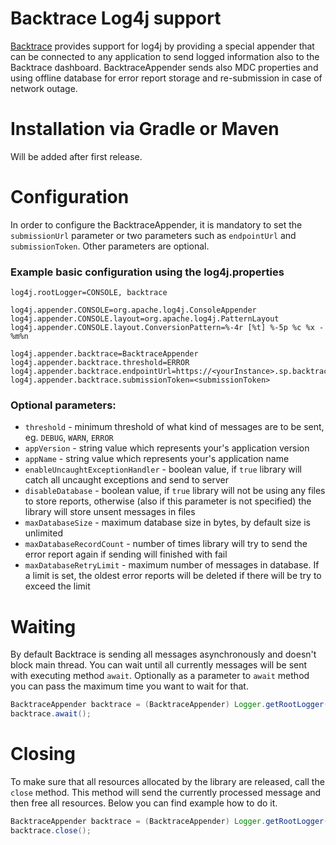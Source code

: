 # Backtrace Log4j support
[Backtrace](http://backtrace.io/) provides support for log4j by providing a special appender that can be connected to any application to send logged information also to the Backtrace dashboard. BacktraceAppender sends also MDC properties and using offline database for error report storage and re-submission in case of network outage. 

# Installation via Gradle or Maven<a name="installation"></a>
Will be added after first release.

<!--
* Gradle
```
dependencies {
    implementation 'com.github.backtrace-labs.backtrace-log4j:backtrace-log4j:1.0.0'
}
```

* Maven
```
<dependency>
  <groupId>com.github.backtrace-labs.backtrace-log4j</groupId>
  <artifactId>backtrace-log4j</artifactId>
  <version>1.0.0</version>
</dependency>
```
-->

# Configuration

In order to configure the BacktraceAppender, it is mandatory to set the `submissionUrl` parameter or two parameters such as `endpointUrl` and `submissionToken`. Other parameters are optional.

### Example basic configuration using the log4j.properties
```
log4j.rootLogger=CONSOLE, backtrace

log4j.appender.CONSOLE=org.apache.log4j.ConsoleAppender
log4j.appender.CONSOLE.layout=org.apache.log4j.PatternLayout
log4j.appender.CONSOLE.layout.ConversionPattern=%-4r [%t] %-5p %c %x - %m%n

log4j.appender.backtrace=BacktraceAppender
log4j.appender.backtrace.threshold=ERROR
log4j.appender.backtrace.endpointUrl=https://<yourInstance>.sp.backtrace.io:6098/
log4j.appender.backtrace.submissionToken=<submissionToken>
```

### Optional parameters:
- `threshold` - minimum threshold of what kind of messages are to be sent, eg. `DEBUG`, `WARN`, `ERROR`
- `appVersion` - string value which represents your's application version
- `appName` - string value which represents your's application name
- `enableUncaughtExceptionHandler` - boolean value, if `true` library will catch all uncaught exceptions and send to server
- `disableDatabase` - boolean value, if `true` library will not be using any files to store reports, otherwise (also if this parameter is not specified) the library will store unsent messages in files
- `maxDatabaseSize` - maximum database size in bytes, by default size is unlimited
- `maxDatabaseRecordCount` - number of times library will try to send the error report again if sending will finished with fail
- `maxDatabaseRetryLimit` - maximum number of messages in database. If a limit is set, the oldest error reports will be deleted if there will be try to exceed the limit


# Waiting 
By default Backtrace is sending all messages asynchronously and doesn't block main thread. You can wait until all currently messages will be sent with executing method `await`. Optionally as a parameter to `await` method you can pass the maximum time you want to wait for that.

```java
BacktraceAppender backtrace = (BacktraceAppender) Logger.getRootLogger().getAppender("backtrace");
backtrace.await();
```

# Closing 
To make sure that all resources allocated by the library are released, call the `close` method. This method will send the currently processed message and then free all resources. Below you can find example how to do it.

```java
BacktraceAppender backtrace = (BacktraceAppender) Logger.getRootLogger().getAppender("backtrace");
backtrace.close();
```